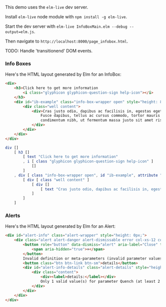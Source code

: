 
This demo uses the `elm-live` dev server.

Install `elm-live` node module with `npm install -g elm-live`.

Start the dev server with `elm-live InfoBoxMain.elm --debug --output=elm.js`.

Then navigate to `http://localhost:8000/page_infobox.html`.

TODO: Handle 'transitionend' DOM events.


### Info Boxes

Here's the HTML layout generated by Elm for an InfoBox:

```html
<div>
    <h3>Click here to get more information
        <i class="glyphicon glyphicon-question-sign help-icon"></i>
    </h3>
    <div id="ib-example" class="info-box-wrapper open" style="height: 80px;">
        <div class="well content">
            <div>Cras justo odio, dapibus ac facilisis in, egestas eget quam.
                Fusce dapibus, tellus ac cursus commodo, tortor mauris
                condimentum nibh, ut fermentum massa justo sit amet risus.
            </div>
        </div>
    </div>
</div>
```

```elm
div []
    [ h3 []
        [ text "Click here to get more information"
        , i [ class "glyphicon glyphicon-question-sign help-icon" ]
            []
        ]
    , div [ class "info-box-wrapper open", id "ib-example", attribute "style" "height: 78px;" ]
        [ div [ class "well content" ]
            [ div []
                [ text "Cras justo odio, dapibus ac facilisis in, egestas eget quam." ]
            ]
        ]
    ]
```


### Alerts

Here's the HTML layout generated by Elm for an Alert:

```html
<div id="alert-info" class="alert-wrapper" style="height: 0px;">
    <div class="alert alert-danger alert-dismissable error col-xs-12 content" role="alert">
        <button role="button" data-dismiss="alert" aria-label="Close" type="button" class="close">
            <span aria-hidden="true">×</span>
        </button>
        Invalid definition or meta-parameters (invalid parameter values).
        <button class="btn btn-link btn-sm">details</button>
        <div id="alert-info-details" class="alert-details" style="height: 0px;" class="">
            <div class="content">
                <div><label>details:</label></div>
                Only 1 valid value(s) for parameter Quench (at least 2 are required).
            </div>
        </div>
    </div>
</div>
```
